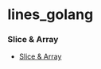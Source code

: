 # lines_golang

### Slice & Array 

- [Slice & Array](https://github.com/keepinmindsh/lines_golang/tree/main/001_sliceandarray)